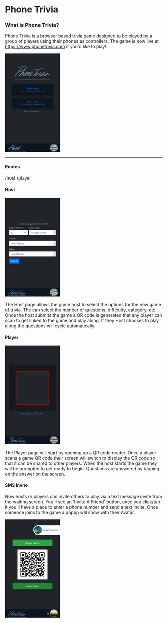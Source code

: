 # Phone Trivia

### What is Phone Trivia?

Phone Trivia is a browser based trivia game designed to be played by a group of players using their phones as controllers. The game is now live at https://www.phonetrivia.com if you'd like to play!

<img src="https://github.com/Alavas/Phone_Trivia/blob/master/images/Home.png" width="35%">

---

#### Routes

/host
/player

#### Host

<img src="https://github.com/Alavas/Phone_Trivia/blob/master/images/Host.png" width="35%">

The Host page allows the game host to select the options for the new game of trivia. The can select the number of questions, difficulty, category, etc.
Once the host submits the game a QR code is generated that any player can scan to get linked to the game and play along. If they Host chooses to play along the questions will cycle automatically.

#### Player

<img src="https://github.com/Alavas/Phone_Trivia/blob/master/images/Player.png" width="35%">

The Player page will start by opening up a QR code reader. Once a player scans a game QR code their screen will switch to display the QR code so that it can be shared to other players. When the host starts the game they will be prompted to get ready to begin. Questions are answered by tapping on the answer on the screen.

#### SMS Invite

Now hosts or players can invite others to play via a text message invite from the waiting screen. You'll see an 'Invite A Friend' button, once you click/tap it you'll have a place to enter a phone number and send a text invite. Once someone joins to the game a popup will show with their Avatar.

<img src="https://github.com/Alavas/Phone_Trivia/blob/master/images/Invited.png" width="35%">
